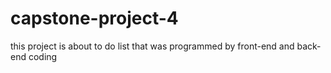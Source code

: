 # capstone-project-4
this project is about to do list that was programmed by front-end and back-end coding 
